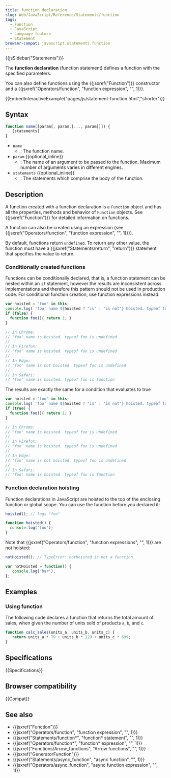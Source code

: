 ```yaml
---
title: function declaration
slug: Web/JavaScript/Reference/Statements/function
tags:
  - Function
  - JavaScript
  - Language feature
  - Statement
browser-compat: javascript.statements.function
---
```

{{jsSidebar("Statements")}}

The **function declaration** (function statement) defines a function with the
specified parameters.

You can also define functions using the {{jsxref("Function")}} constructor
and a
{{jsxref("Operators/function", "function expression", "", 1)}}.

{{EmbedInteractiveExample("pages/js/statement-function.html","shorter")}}

## Syntax

```js
function name([param[, param,[..., param]]]) {
   [statements]
}
```

- `name`
  - : The function name.
- `param` {{optional_inline}}
  - : The name of an argument to be passed to the function. Maximum number of
    arguments varies in different engines.
- `statements` {{optional_inline}}
  - : The statements which comprise the body of the function.

## Description

A function created with a function declaration is a `Function` object and has
all the properties, methods and behavior of `Function` objects. See
{{jsxref("Function")}} for detailed information on functions.

A function can also be created using an expression (see
{{jsxref("Operators/function",
  "function expression", "", 1)}}).

By default, functions return `undefined`. To return any other value, the
function must have a {{jsxref("Statements/return", "return")}}
statement that specifies the value to return.

### Conditionally created functions

Functions can be conditionally declared, that is, a function statement can be
nested within an `if` statement, however the results are inconsistent across
implementations and therefore this pattern should not be used in production
code. For conditional function creation, use function expressions instead.

```js
var hoisted = "foo" in this;
console.log(`'foo' name ${hoisted ? "is" : "is not"} hoisted. typeof foo is ${typeof foo}`);
if (false) {
  function foo(){ return 1; }
}

// In Chrome:
// 'foo' name is hoisted. typeof foo is undefined
//
// In Firefox:
// 'foo' name is hoisted. typeof foo is undefined
//
// In Edge:
// 'foo' name is not hoisted. typeof foo is undefined
//
// In Safari:
// 'foo' name is hoisted. typeof foo is function
```

The results are exactly the same for a condition that evaluates to true

```js
var hoisted = "foo" in this;
console.log(`'foo' name ${hoisted ? "is" : "is not"} hoisted. typeof foo is ${typeof foo}`);
if (true) {
  function foo(){ return 1; }
}

// In Chrome:
// 'foo' name is hoisted. typeof foo is undefined
//
// In Firefox:
// 'foo' name is hoisted. typeof foo is undefined
//
// In Edge:
// 'foo' name is not hoisted. typeof foo is undefined
//
// In Safari:
// 'foo' name is hoisted. typeof foo is function
```

### Function declaration hoisting

Function declarations in JavaScript are hoisted to the top of the enclosing
function or global scope. You can use the function before you declared it:

```js
hoisted(); // logs "foo"

function hoisted() {
  console.log('foo');
}
```

Note that
{{jsxref("Operators/function", "function expressions", "", 1)}}
are not hoisted:

```js
notHoisted(); // TypeError: notHoisted is not a function

var notHoisted = function() {
   console.log('bar');
};
```

## Examples

### Using function

The following code declares a function that returns the total amount of sales,
when given the number of units sold of products `a`, `b`, and `c`.

```js
function calc_sales(units_a, units_b, units_c) {
   return units_a * 79 + units_b * 129 + units_c * 699;
}
```

## Specifications

{{Specifications}}

## Browser compatibility

{{Compat}}

## See also

- {{jsxref("Function")}}
- {{jsxref("Operators/function", "function expression", "", 1)}}
- {{jsxref("Statements/function*", "function* statement", "", 1)}}
- {{jsxref("Operators/function*", "function* expression", "", 1)}}
- {{jsxref("Functions/Arrow_functions", "Arrow functions", "", 1)}}
- {{jsxref("GeneratorFunction")}}
- {{jsxref("Statements/async_function", "async function", "", 1)}}
- {{jsxref("Operators/async_function", "async function expression", "", 1)}}
